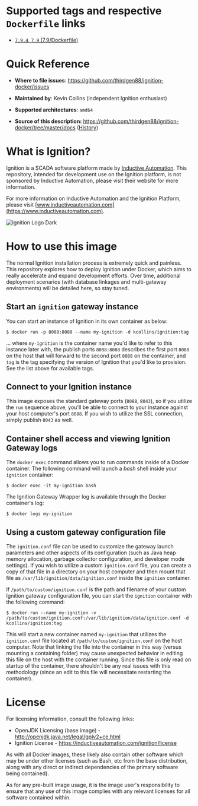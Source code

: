 # Supported tags and respective `Dockerfile` links

* [`7.9.4`, `7.9` (7.9/Dockerfile)]()

# Quick Reference

* **Where to file issues**:
https://github.com/thirdgen88/ignition-docker/issues

* **Maintained by**:
Kevin Collins (independent Ignition enthusiast)

* **Supported architectures**:
`amd64`

* **Source of this description:**
https://github.com/thirdgen88/ignition-docker/tree/master/docs ([History](https://github.com/thirdgen88/ignition-docker/commits/master/docs))

# What is Ignition?

Ignition is a SCADA software platform made by [Inductive Automation](http://inductiveautomation.com).  This repository, intended for development use on the Ignition platform, is not sponsored by Inductive Automation, please visit their website for more information.

For more information on Inductive Automation and the Ignition Platform, please visit [www.inductiveautomation.com](https://www.inductiveautomation.com).

![Ignition Logo Dark](https://inductiveautomation.com/static/images/logo_ignition_lg.png)

# How to use this image
The normal Ignition installation process is extremely quick and painless.  This repository explores how to deploy Ignition under Docker, which aims to really accelerate and expand development efforts.  Over time, additional deployment scenarios (with database linkages and multi-gateway environments) will be detailed here, so stay tuned.

## Start an `ignition` gateway instance
You can start an instance of Ignition in its own container as below:

    $ docker run -p 8088:8088 --name my-ignition -d kcollins/ignition:tag

... where `my-ignition` is the container name you'd like to refer to this instance later with, the publish ports `8088:8088` describes the first port `8088` on the host that will forward to the second port `8088` on the container, and `tag` is the tag specifying the version of Ignition that you'd like to provision.  See the list above for available tags.

## Connect to your Ignition instance
This image exposes the standard gateway ports (`8088`, `8043`), so if you utilize the `run` sequence above, you'll be able to connect to your instance against your host computer's port `8088`.  If you wish to utilize the SSL connection, simply publish `8043` as well.

## Container shell access and viewing Ignition Gateway logs

The `docker exec` command allows you to run commands inside of a Docker container.  The following command will launch a _bash_ shell inside your `ignition` container:

    $ docker exec -it my-ignition bash
    
The Ignition Gateway Wrapper log is available through the Docker container's log:

    $ docker logs my-ignition

## Using a custom gateway configuration file

The `ignition.conf` file can be used to customize the gateway launch parameters and other aspects of its configuration (such as Java heap memory allocation, garbage collector configuration, and developer mode settings).  If you wish to utilize a custom `ignition.conf` file, you can create a copy of that file in a directory on your host computer and then mount that file as `/var/lib/ignition/data/ignition.conf` inside the `ignition` container.

If `/path/to/custom/ignition.conf` is the path and filename of your custom Ignition gateway configuration file, you can start the `ignition` container with the following command:

    $ docker run --name my-ignition -v /path/to/custom/ignition.conf:/var/lib/ignition/data/ignition.conf -d kcollins/ignition:tag

This will start a new container named `my-ignition` that utilizes the `ignition.conf` file located at `/path/to/custom/ignition.conf` on the host computer.  Note that linking the file into the container in this way (versus mounting a containing folder) may cause unexpected behavior in editing this file on the host with the container running.  Since this file is only read on startup of the container, there shouldn't be any real issues with this methodology (since an edit to this file will necessitate restarting the container). 

# License

For licensing information, consult the following links:

* OpenJDK Licensing (base image) - http://openjdk.java.net/legal/gplv2+ce.html
* Ignition License - https://inductiveautomation.com/ignition/license

As with all Docker images, these likely also contain other software which may be under other licenses (such as Bash, etc from the base distribution, along with any direct or indirect dependencies of the primary software being contained).

As for any pre-built image usage, it is the image user's responsibility to ensure that any use of this image complies with any relevant licenses for all software contained within.
